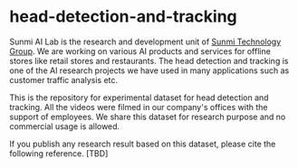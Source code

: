 # head-detection-and-tracking

Sunmi AI Lab is the research and development unit of [Sunmi Technology Group](http://www.sunmi.com). We are working on various AI products and services for offline stores like retail stores and restaurants. The head detection and tracking is one of the AI research projects we have used in many applications such as customer traffic analysis etc.


This is the repository for experimental dataset for head detection and tracking. All the videos were filmed in our company's offices with the support of employees. We share this dataset for research purpose and no commercial usage is allowed. 

If you publish any research result based on this dataset, please cite the following reference.
[TBD]

